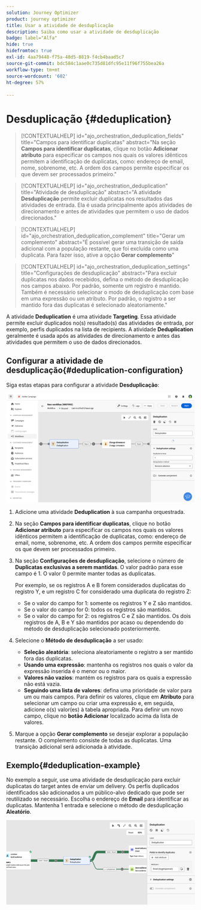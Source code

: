 ```yaml
---
solution: Journey Optimizer
product: journey optimizer
title: Usar a atividade de desduplicação
description: Saiba como usar a atividade de desduplicação
badge: label="Alfa"
hide: true
hidefromtoc: true
exl-id: 4aa79448-f75a-48d5-8819-f4cb4baad5c7
source-git-commit: bdc584c1aae0c735d81dfc95e11f96f755bea26a
workflow-type: tm+mt
source-wordcount: '602'
ht-degree: 57%

---
```


# Desduplicação {#deduplication}

>[!CONTEXTUALHELP]
>id="ajo_orchestration_deduplication_fields"
>title="Campos para identificar duplicatas"
>abstract="Na seção **Campos para identificar duplicatas**, clique no botão **Adicionar atributo** para especificar os campos nos quais os valores idênticos permitem a identificação de duplicatas, como: endereço de email, nome, sobrenome, etc. A ordem dos campos permite especificar os que devem ser processados primeiro."

>[!CONTEXTUALHELP]
>id="ajo_orchestration_deduplication"
>title="Atividade de desduplicação"
>abstract="A atividade **Desduplicação** permite excluir duplicatas nos resultados das atividades de entrada. Ela é usada principalmente após atividades de direcionamento e antes de atividades que permitem o uso de dados direcionados."

>[!CONTEXTUALHELP]
>id="ajo_orchestration_deduplication_complement"
>title="Gerar um complemento"
>abstract="É possível gerar uma transição de saída adicional com a população restante, que foi excluída como uma duplicata. Para fazer isso, ative a opção **Gerar complemento**"

>[!CONTEXTUALHELP]
>id="ajo_orchestration_deduplication_settings"
>title="Configurações de desduplicação"
>abstract="Para excluir duplicatas nos dados recebidos, defina o método de desduplicação nos campos abaixo. Por padrão, somente um registro é mantido. Também é necessário selecionar o modo de desduplicação com base em uma expressão ou um atributo. Por padrão, o registro a ser mantido fora das duplicatas é selecionado aleatoriamente."

A atividade **Deduplication** é uma atividade **Targeting**. Essa atividade permite excluir duplicados no(s) resultado(s) das atividades de entrada, por exemplo, perfis duplicados na lista de recipients. A atividade **Deduplication** geralmente é usada após as atividades de direcionamento e antes das atividades que permitem o uso de dados direcionados.

## Configurar a atividade de desduplicação{#deduplication-configuration}

Siga estas etapas para configurar a atividade **Desduplicação**:

![](../assets/workflow-deduplication.png)

1. Adicione uma atividade **Deduplication** à sua campanha orquestrada.

1. Na seção **Campos para identificar duplicatas**, clique no botão **Adicionar atributo** para especificar os campos nos quais os valores idênticos permitem a identificação de duplicatas, como: endereço de email, nome, sobrenome, etc. A ordem dos campos permite especificar os que devem ser processados primeiro.

1. Na seção **Configurações de desduplicação**, selecione o número de **Duplicatas exclusivas a serem mantidas**. O valor padrão para esse campo é 1. O valor 0 permite manter todas as duplicatas.

   Por exemplo, se os registros A e B forem considerados duplicatas do registro Y, e um registro C for considerado uma duplicata do registro Z:

   * Se o valor do campo for 1: somente os registros Y e Z são mantidos.
   * Se o valor do campo for 0: todos os registros são mantidos.
   * Se o valor do campo for 2: os registros C e Z são mantidos. Os dois registros de A, B e Y são mantidos por acaso ou dependendo do método de desduplicação selecionado posteriormente.

1. Selecione o **Método de desduplicação** a ser usado:

   * **Seleção aleatória**: seleciona aleatoriamente o registro a ser mantido fora das duplicatas.
   * **Usando uma expressão**: mantenha os registros nos quais o valor da expressão inserida é o menor ou o maior.
   * **Valores não vazios**: mantém os registros para os quais a expressão não está vazia.
   * **Seguindo uma lista de valores**: defina uma prioridade de valor para um ou mais campos. Para definir os valores, clique em **Atributo** para selecionar um campo ou criar uma expressão e, em seguida, adicione o(s) valor(es) à tabela apropriada. Para definir um novo campo, clique no **botão Adicionar** localizado acima da lista de valores.

1. Marque a opção **Gerar complemento** se desejar explorar a população restante. O complemento consiste de todas as duplicatas. Uma transição adicional será adicionada à atividade.

## Exemplo{#deduplication-example}

No exemplo a seguir, use uma atividade de desduplicação para excluir duplicatas do target antes de enviar um delivery. Os perfis duplicados identificados são adicionados a um público-alvo dedicado que pode ser reutilizado se necessário. Escolha o endereço de **Email** para identificar as duplicatas. Mantenha 1 entrada e selecione o método de desduplicação **Aleatório**.

![](../assets/workflow-deduplication-example.png)
